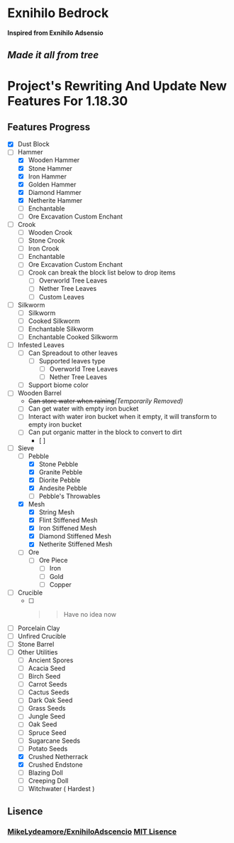 # Exnihilo Bedrock
<b>Inspired from Exnihilo Adsensio</b>
## *Made it all from tree*
# Project's Rewriting And Update New Features For 1.18.30
## Features Progress

- [x] Dust Block
- [ ] Hammer
	- [x] Wooden Hammer
	- [x] Stone Hammer
	- [x] Iron Hammer
	- [x] Golden Hammer
	- [x] Diamond Hammer
	- [x] Netherite Hammer
	- [ ] Enchantable
	- [ ] Ore Excavation Custom Enchant
- [ ] Crook
	- [ ] Wooden Crook
	- [ ] Stone Crook
	- [ ] Iron Crook
	- [ ] Enchantable
	- [ ] Ore Excavation Custom Enchant
	- [ ] Crook can break the block list below to drop items
		- [ ] Overworld Tree Leaves
		- [ ] Nether Tree Leaves
		- [ ] Custom Leaves
- [ ] Silkworm
	- [ ] Silkworm
	- [ ] Cooked Silkworm
	- [ ] Enchantable Silkworm
	- [ ] Enchantable Cooked Silkworm
- [ ] Infested Leaves
	- [ ] Can Spreadout to other leaves
		- [ ] Supported leaves type
			- [ ] Overworld Tree Leaves
			- [ ] Nether Tree Leaves
	- [ ] Support biome color
- [ ] Wooden Barrel
	- <s>Can store water when raining</s><em>(Temporarily Removed)</em>
	- [ ] Can get water with empty iron bucket
	- [ ] Interact with water iron bucket when it empty, it will transform to empty iron bucket
	- [ ] Can put organic matter in the block to convert to dirt
		- [ ] 
- [ ] Sieve
	- [ ] Pebble
		- [x] Stone Pebble
		- [x] Granite Pebble
		- [x] Diorite Pebble
		- [x] Andesite Pebble
		- [ ] Pebble's Throwables
	- [x] Mesh
		- [x] String Mesh 
		- [x] Flint Stiffened Mesh 
		- [x] Iron Stiffened Mesh
		- [x] Diamond Stiffened Mesh
		- [x] Netherite Stiffened Mesh
	- [ ] Ore 
		- [ ] Ore Piece
			- [ ] Iron
			- [ ] Gold
			- [ ] Copper
- [ ] Crucible
	- [ ] >> Have no idea now
- [ ] Porcelain Clay
- [ ] Unfired Crucible
- [ ] Stone Barrel
- [ ] Other Utilities
	- [ ] Ancient Spores
	- [ ] Acacia Seed
	- [ ] Birch Seed
	- [ ] Carrot Seeds
	- [ ] Cactus Seeds
	- [ ] Dark Oak Seed
	- [ ] Grass Seeds
	- [ ] Jungle Seed
	- [ ] Oak Seed
	- [ ] Spruce Seed
	- [ ] Sugarcane Seeds
	- [ ] Potato Seeds
	- [x] Crushed Netherrack
	- [x] Crushed Endstone
	- [ ] Blazing Doll
	- [ ] Creeping Doll
	- [ ] Witchwater ( Hardest )

## Lisence
### <u>MikeLydeamore/ExnihiloAdscencio</u> <b>[MIT Lisence](https://github.com/MikeLydeamore/ExNihiloAdscensio/blob/master/LICENSE)</b>
